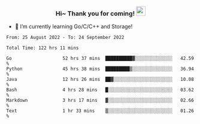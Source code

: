 <h3 align="center">
    Hi~ Thank you for coming!
    <img src="https://media.giphy.com/media/hvRJCLFzcasrR4ia7z/giphy.gif" width="25px">
</h3>

<!--
**pineapple-man/pineapple-man** is a ✨ _special_ ✨ repository because its `README.md` (this file) appears on your GitHub profile.

Here are some ideas to get you started:
- 🔭 I’m currently working on ...
- 🤔 I’m looking for help with ...
- 💬 Ask me about ...
- 📫 How to reach me: ...
- 😄 Pronouns: ...
- ⚡ Fun fact: 
- 👯 I’m looking to collaborate on kubernetes
-->
- 🌱 I’m currently learning Go/C/C++ and Storage!

<!--START_SECTION:waka-->

```text
From: 25 August 2022 - To: 24 September 2022

Total Time: 122 hrs 11 mins

Go                   52 hrs 37 mins  ██████████▓░░░░░░░░░░░░░░   42.59 %
Python               45 hrs 38 mins  █████████▒░░░░░░░░░░░░░░░   36.94 %
Java                 12 hrs 26 mins  ██▓░░░░░░░░░░░░░░░░░░░░░░   10.08 %
Bash                 4 hrs 28 mins   █░░░░░░░░░░░░░░░░░░░░░░░░   03.62 %
Markdown             3 hrs 17 mins   ▓░░░░░░░░░░░░░░░░░░░░░░░░   02.66 %
Text                 1 hr 33 mins    ▒░░░░░░░░░░░░░░░░░░░░░░░░   01.26 %
```

<!--END_SECTION:waka-->
